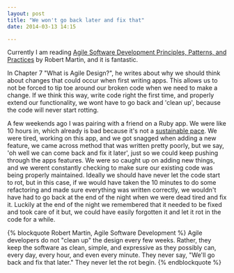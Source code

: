 ```yaml
---
layout: post
title: "We won't go back later and fix that"
date: 2014-03-13 14:15

---
```

Currently I am reading [Agile Software Development Principles, Patterns, and Practices](http://www.amazon.com/Software-Development-Principles-Patterns-Practices/dp/0135974445) by Robert Martin, and it is fantastic.

In Chapter 7 "What is Agile Design?", he writes about why we should think about changes that could occur when first writing apps. This allows us to not be forced to tip toe around our broken code when we need to make a change.
If we think this way, write code right the first time, and properly extend our functionality, we wont have to go back and 'clean up', because the code will never start rotting.

A few weekends ago I was pairing with a friend on a Ruby app. We were like 10 hours in, which already is bad because it's not a [sustainable pace](http://agilemanifesto.org/principles.html).
We were tired, working on this app, and we got snagged when adding a new feature, we came across method that was written pretty poorly, but we say, 'oh well we can come back and fix it later', just so we could keep pushing through the apps features. We were so caught up on adding new things, and we werent constantly checking to make sure our existing code was being properly maintained. Ideally we should have never let the code start to rot, but in this case, if we would have taken the 10 minutes to do some refactoring and made sure everything was written correctly, we wouldn't have had to go back at the end of the night when we were dead tired and fix it. Luckily at the end of the night we remembered that it needed to be fixed and took care of it but, we could have easily forgotten it and let it rot in the code for a while.

{% blockquote Robert Martin, Agile Software Development %}
Agile developers do not "clean up" the design every few weeks. Rather, they keep the software as clean, simple, and expressive as they possibly can, every day, every hour, and even every minute. They never say, "We'll go back and fix that later." They never let the rot begin.
{% endblockquote %}
